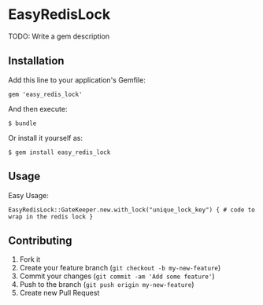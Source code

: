 # EasyRedisLock

TODO: Write a gem description

## Installation

Add this line to your application's Gemfile:

    gem 'easy_redis_lock'

And then execute:

    $ bundle

Or install it yourself as:

    $ gem install easy_redis_lock

## Usage

  Easy Usage:
  ```
  EasyRedisLock::GateKeeper.new.with_lock("unique_lock_key") { # code to wrap in the redis lock }
  ```

## Contributing

1. Fork it
2. Create your feature branch (`git checkout -b my-new-feature`)
3. Commit your changes (`git commit -am 'Add some feature'`)
4. Push to the branch (`git push origin my-new-feature`)
5. Create new Pull Request
